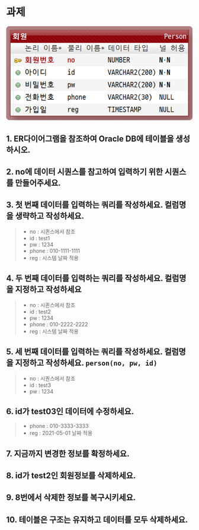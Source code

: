 # 과제

![ER다이어그램](./Person.png)
## 1. ER다이어그램을 참조하여 Oracle DB에 테이블을 생성하시오.

## 2. no에 데이터 시퀀스를 참고하여 입력하기 위한 시퀀스를 만들어주세요.

## 3. 첫 번째 데이터를 입력하는 쿼리를 작성하세요. 컬럼명을 생략하고 작성하세요.
> - no : 시퀸스에서 참조
> - id : test1
> - pw : 1234
> - phone : 010-1111-1111
> - reg : 시스템 날짜 적용

## 4. 두 번째 데이터를 입력하는 쿼리를 작성하세요. 컬럼명을 지정하고 작성하세요
> - no : 시퀸스에서 참조
> - id : test2
> - pw : 1234
> - phone : 010-2222-2222
> - reg : 시스템 날짜 적용

## 5. 세 번째 데이터를 입력하는 쿼리를 작성하세요. 컬럼명을 지정하고 작성하세요. `person(no, pw, id)`
> - no : 시퀀스에서 참조
> - id : test3
> - pw : 1234

## 6. id가 test03인 데이터에 수정하세요.
> - phone : 010-3333-3333
> - reg : 2021-05-01 날짜 적용

## 7. 지금까지 변경한 정보를 확정하세요.

## 8. id가 test2인 회원정보를 삭제하세요.

## 9. 8번에서 삭제한 정보를 복구시키세요.

## 10. 테이블은 구조는 유지하고 데이터를 모두 삭제하세요.
